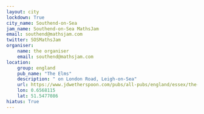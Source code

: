```yaml
---
layout: city                                           
lockdown: True
city_name: Southend-on-Sea                                                               
jam_name: Southend-on-Sea MathsJam
email: southend@mathsjam.com
twitter: SOSMathsJam
organiser:
    name: the organiser
    email: southend@mathsjam.com
location:
    group: england
    pub_name: "The Elms"
    description: " on London Road, Leigh-on-Sea"
    url: https://www.jdwetherspoon.com/pubs/all-pubs/england/essex/the-elms-leighonsea
    lon: 0.6568115
    lat: 51.5477086
hiatus: True
---
```

